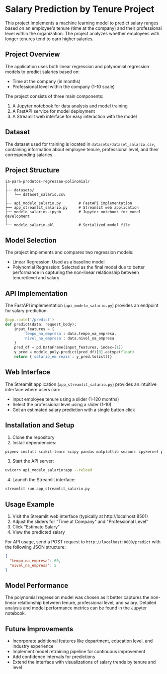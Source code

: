 # Salary Prediction by Tenure Project

This project implements a machine learning model to predict salary ranges based on an employee's tenure (time at the company) and their professional level within the organization. The project analyzes whether employees with longer tenures tend to earn higher salaries.

## Project Overview

The application uses both linear regression and polynomial regression models to predict salaries based on:
- Time at the company (in months)
- Professional level within the company (1-10 scale)

The project consists of three main components:
1. A Jupyter notebook for data analysis and model training
2. A FastAPI service for model deployment
3. A Streamlit web interface for easy interaction with the model

## Dataset

The dataset used for training is located in `datasets/dataset_salario.csv`, containing information about employee tenure, professional level, and their corresponding salaries.

## Project Structure

```
ia-para-produtos-regressao-polinomial/
│
├── datasets/
│   └── dataset_salario.csv
│
├── api_modelo_salario.py        # FastAPI implementation
├── app_streamlit_salario.py     # Streamlit web application
├── modelo_salarios.ipynb        # Jupyter notebook for model development
│
└── modelo_salario.pkl           # Serialized model file
```

## Model Selection

The project implements and compares two regression models:
- Linear Regression: Used as a baseline model
- Polynomial Regression: Selected as the final model due to better performance in capturing the non-linear relationship between tenure/level and salary

## API Implementation

The FastAPI implementation (`api_modelo_salario.py`) provides an endpoint for salary prediction:

```python
@app.route('/predict')
def predict(data: request_body):
    input_features = {
        'tempo_na_empresa': data.tempo_na_empresa,
        'nivel_na_empresa': data.nivel_na_empresa
    }
    pred_df = pd.DataFrame(input_features, index=[1])
    y_pred = modelo_poly.predict(pred_df)[0].astype(float)
    return {'salario_em reais': y_pred.tolist()}
```

## Web Interface

The Streamlit application (`app_streamlit_salario.py`) provides an intuitive interface where users can:
- Input employee tenure using a slider (1-120 months)
- Select the professional level using a slider (1-10)
- Get an estimated salary prediction with a single button click

## Installation and Setup

1. Clone the repository
2. Install dependencies:

```bash
pipenv install scikit-learn scipy pandas matplotlib seaborn ipykernel pingouin fastapi pydantic streamlit uvicorn requests numpy
```

3. Start the API server:

```bash
uvicorn api_modelo_salario:app --reload
```

4. Launch the Streamlit interface:

```bash
streamlit run app_streamlit_salario.py
```

## Usage Example

1. Visit the Streamlit web interface (typically at http://localhost:8501)
2. Adjust the sliders for "Time at Company" and "Professional Level"
3. Click "Estimate Salary"
4. View the predicted salary

For API usage, send a POST request to `http://localhost:8000/predict` with the following JSON structure:

```json
{
  "tempo_na_empresa": 60,
  "nivel_na_empresa": 5
}
```

## Model Performance

The polynomial regression model was chosen as it better captures the non-linear relationship between tenure, professional level, and salary. Detailed analysis and model performance metrics can be found in the Jupyter notebook.

## Future Improvements

- Incorporate additional features like department, education level, and industry experience
- Implement model retraining pipeline for continuous improvement
- Add confidence intervals for predictions
- Extend the interface with visualizations of salary trends by tenure and level
